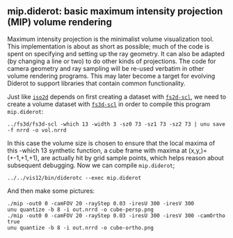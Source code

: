 ## mip.diderot: basic maximum intensity projection (MIP) volume rendering

Maximum intensity projection is the minimalist volume visualization
tool. This implementation is about as short as possible; much of the code is
spent on specifying and setting up the ray geometry. It can also be adapted
(by changing a line or two) to do other kinds of projections.  The code for
camera geometry and ray sampling will be re-used verbatim in other volume
rendering programs. This may later become a target for evolving Diderot to
support libraries that contain common functionality.

Just like [`iso2d`](../iso2d) depends on first creating a dataset with
[`fs2d-scl`](../fs2d), we need to create a volume dataset with [`fs3d-scl`](../fs3d)
in order to compile this program `mip.diderot`:

	../fs3d/fs3d-scl -which 13 -width 3 -sz0 73 -sz1 73 -sz2 73 | unu save -f nrrd -o vol.nrrd

In this case the volume size is chosen to ensure that the local maxima of
this -which 13 synthetic function, a cube frame with maxima at
(x,y,)=(+-1,+1,+1), are actually hit by grid sample points, which helps
reason about subsequent debugging.  Now we can compile `mip.diderot`;

	../../vis12/bin/diderotc --exec mip.diderot

And then make some pictures:

	./mip -out0 0 -camFOV 20 -rayStep 0.03 -iresU 300 -iresV 300
	unu quantize -b 8 -i out.nrrd -o cube-persp.png
	./mip -out0 0 -camFOV 20 -rayStep 0.03 -iresU 300 -iresV 300 -camOrtho true
	unu quantize -b 8 -i out.nrrd -o cube-ortho.png


